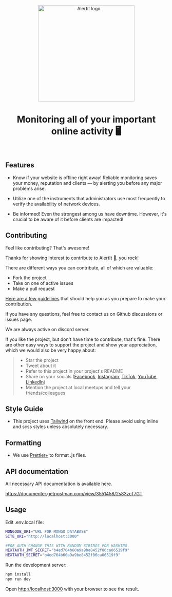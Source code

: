 <p align="center">
  <a href="https://github.com/Evil-Bees/Alertit/">
    <img src="https://raw.githubusercontent.com/Evil-Bees/Alertit/main/public/alertit-logo.png" alt="Alertit logo" width="300" />
  </a>
</p>

<h1 align="center">Monitoring all of your important online activity 🖥️</h1>
<br>

## Features

- Know if your website is offline right away! Reliable monitoring saves your money, reputation and clients — by alerting you before any major problems arise.

- Utilize one of the instruments that administrators use most frequently to verify the availability of network devices.

- Be informed!
Even the strongest among us have downtime. However, it's crucial to be aware of it before clients are impacted!

## Contributing
Feel like contributing? That's awesome!

Thanks for showing interest to contribute to AlertIt 💖, you rock!

There are different ways you can contribute, all of which are valuable:
- Fork the project
- Take on one of active issues
- Make a pull request

[Here are a few guidelines](CONTRIBUTING.md) that should help you as you prepare to make your contribution.

If you have any questions, feel free to contact us on Github discussions or issues page.

We are always active on discord server.

If you like the project, but don't have time to contribute, that's fine. There are other easy ways to support the project and show your appreciation, which we would also be very happy about:
> - Star the project
> - Tweet about it
> - Refer to this project in your project's README
> - Share on your socials ([Facebook](https://www.facebook.com/profile.php?id=100088394168553), [Instagram](https://www.instagram.com/evilbeesdev/), [TikTok](https://www.tiktok.com/@evilbeesdev), [YouTube](https://www.youtube.com/@evilbees), [LinkedIn](https://www.linkedin.com/company/evil-bees/))
> - Mention the project at local meetups and tell your friends/colleagues

## Style Guide
- This project uses [Tailwind](https://tailwindcss.com/) on the front end. Please avoid using inline and scss styles unless absolutely necessary.

## Formatting
- We use [Prettier+](https://prettier.io/) to format .js files.

## API documentation
All necessary API documentation is available here.

https://documenter.getpostman.com/view/3551458/2s83zcT7GT

## Usage

Edit .env.local file:

```bash
MONGODB_URI="URL FOR MONGO DATABASE" 
SITE_URI="http://localhost:3000"

#FOR AUTH CHANGE THIS WITH RANDOM STRINGS FOR HASHING.
NEXTAUTH_JWT_SECRET="b4ed764b60a9a9be8452f06ca06519f9"
NEXTAUTH_SECRET="b4ed764b60a9a9be8452f06ca06519f9"
```

Run the development server:

```bash
npm install
npm run dev
```

Open [http://localhost:3000](http://localhost:3000) with your browser to see the result.
